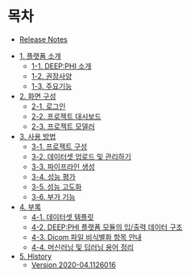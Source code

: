 # 목차

* [Release Notes](README.md)

- [1. 플랫폼 소개]()
  - [1-1. DEEP:PHI 소개](chapter1/1-1.딥파이_소개.md)
  - [1-2. 권장사양](chapter1/1-2.권장사양.md)
  - [1-3. 주요기능](chapter1/1-3.주요기능.md)
- [2. 화면 구성]()
  - [2-1. 로그인](chapter2/2-1.로그인.md)
  - [2-2. 프로젝트 대시보드](chapter2/2-2.프로젝트_대시보드.md)
  - [2-3. 프로젝트 모델러](chapter2/2-3.프로젝트_모델러.md)
- [3. 사용 방법]()
  - [3-1. 프로젝트 구성](chapter3/3-1.프로젝트_구성.md)
  - [3-2. 데이터셋 업로드 및 관리하기](chapter3/3-2.데이터셋_업로드_및_관리하기.md)
  - [3-3. 파이프라인 생성](chapter3/3-3.파이프라인_생성.md)
  - [3-4. 성능 평가](chapter3/3-4.성능_평가.md)
  - [3-5. 성능 고도화](chapter3/3-5.성능_고도화.md)
  - [3-6. 부가 기능](chapter3/3-6.부가_기능.md)
- [4. 부록]()
  - [4-1. 데이터셋 템플릿](chapter4/4-1.데이터셋_템플릿.md)
  - [4-2. DEEP:PHI 플랫폼 모듈의 입/출력 데이터 구조](chapter4/4-2.DEEPPHI_플랫폼_모듈의_입출력_데이터_구조.md)
  - [4-3. Dicom 파일 비식별화 항목 안내](chapter4/4-3.Dicom_파일_비식별화_항목_안내.md)
  - [4-4. 머신러닝 및 딥러닝 용어 정리](chapter4/4-4.머신러닝_및_딥러닝_용어_정리.md)
- [5. History]()
  - [Version 2020-04.1126016](release/2020-04.1126016.md)